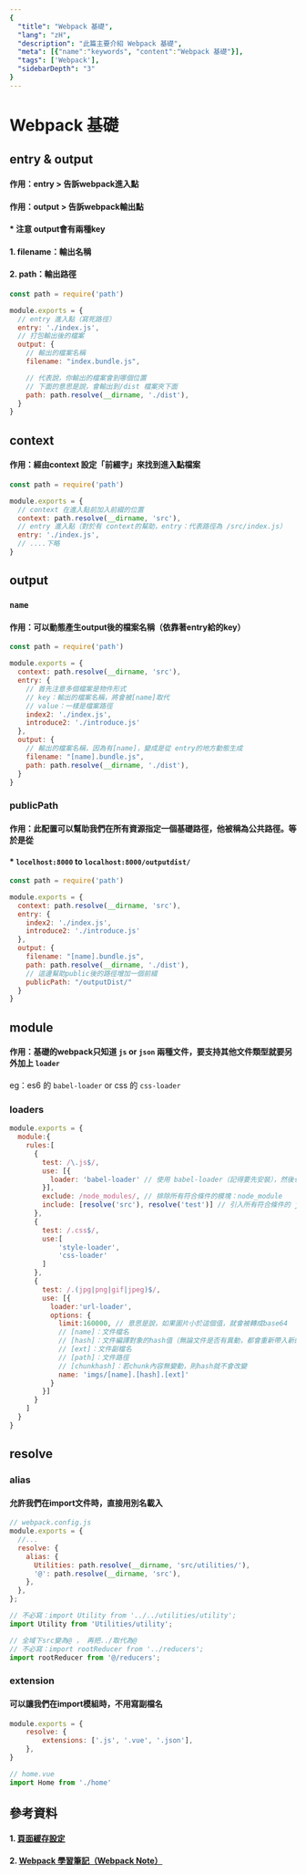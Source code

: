 ```yaml
---
{
  "title": "Webpack 基礎",
  "lang": "zH",
  "description": "此篇主要介紹 Webpack 基礎",
  "meta": [{"name":"keywords", "content":"Webpack 基礎"}],
  "tags": ['Webpack'],
  "sidebarDepth": "3"
}
---
```

# Webpack 基礎

## entry & output
#### 作用：entry > 告訴webpack進入點
#### 作用：output > 告訴webpack輸出點
#### * 注意 output會有兩種key
#### 1. filename：輸出名稱
#### 2. path：輸出路徑
```javascript
const path = require('path')

module.exports = {
  // entry 進入點（寫死路徑）
  entry: './index.js',
  // 打包輸出後的檔案
  output: {
    // 輸出的檔案名稱
    filename: "index.bundle.js",

    // 代表說，你輸出的檔案會到哪個位置
    // 下面的意思是說，會輸出到/dist 檔案夾下面
    path: path.resolve(__dirname, './dist'),
  }
}
```

## context
#### 作用：經由context 設定「前綴字」來找到進入點檔案
```javascript
const path = require('path')

module.exports = {
  // context 在進入點前加入前綴的位置
  context: path.resolve(__dirname, 'src'),
  // entry 進入點（對於有 context的幫助，entry：代表路徑為 /src/index.js）
  entry: './index.js',
  // ....下略
}
```

## output
### `name`
#### 作用：可以動態產生output後的檔案名稱（依靠著entry給的key）
```javascript
const path = require('path')

module.exports = {
  context: path.resolve(__dirname, 'src'),
  entry: {
    // 首先注意多個檔案是物件形式
    // key：輸出的檔案名稱，將會被[name]取代
    // value：一樣是檔案路徑
    index2: './index.js',
    introduce2: './introduce.js'
  },
  output: {
    // 輸出的檔案名稱，因為有[name]，變成是從 entry的地方動態生成
    filename: "[name].bundle.js",
    path: path.resolve(__dirname, './dist'),
  }
}
```

### publicPath
#### 作用：此配置可以幫助我們在所有資源指定一個基礎路徑，他被稱為公共路徑。等於是從<br>
#### * `locelhost:8000` to `localhost:8000/outputdist/`
```javascript
const path = require('path')

module.exports = {
  context: path.resolve(__dirname, 'src'),
  entry: {
    index2: './index.js',
    introduce2: './introduce.js'
  },
  output: {
    filename: "[name].bundle.js",
    path: path.resolve(__dirname, './dist'),
    // 這邊幫助public後的路徑增加一個前綴
    publicPath: "/outputDist/"
  }
}
``` 

## module
#### 作用：基礎的webpack只知道 `js` or `json` 兩種文件，要支持其他文件類型就要另外加上 `loader`
eg：es6 的 `babel-loader` or css 的 `css-loader`
### loaders
```javascript
module.exports = {
  module:{
    rules:[
      {
        test: /\.js$/,
        use: [{
          loader: 'babel-loader' // 使用 babel-loader（記得要先安裝），然後也要先設定.babelrc文件
        }],
        exclude: /node_modules/, // 排除所有符合條件的模塊：node_module
        include: [resolve('src'), resolve('test')] // 引入所有符合條件的 js檔案
      },
      {
        test: /.css$/,
        use:[
            'style-loader',
            'css-loader'
        ]   
      },
      {
        test: /.(jpg|png|gif|jpeg)$/,
        use: [{
          loader:'url-loader',
          options: {
            limit:160000, // 意思是說，如果圖片小於這個值，就會被轉成base64
            // [name]：文件檔名
            // [hash]：文件編譯對象的hash值（無論文件是否有異動，都會重新帶入新的hah值）
            // [ext]：文件副檔名
            // [path]：文件路徑
            // [chunkhash]：若chunk內容無變動，則hash就不會改變
            name: 'imgs/[name].[hash].[ext]' 
          }
        }]
      }
    ]
  }
}
```
## resolve
### alias
#### 允許我們在import文件時，直接用別名載入
```javascript
// webpack.config.js
module.exports = {
  //...
  resolve: {
    alias: {
      Utilities: path.resolve(__dirname, 'src/utilities/'),
      '@': path.resolve(__dirname, 'src'),
    },
  },
};
```
```javascript
// 不必寫：import Utility from '../../utilities/utility';
import Utility from 'Utilities/utility';

// 全域下src變為@ ， 再把../取代為@
// 不必寫：import rootReducer from '../reducers';
import rootReducer from '@/reducers';
```

### extension
#### 可以讓我們在import模組時，不用寫副檔名
```javascript
module.exports = {
    resolve: {
        extensions: ['.js', '.vue', '.json'],
    },
}
```
```javascript
// home.vue
import Home from './home'
```

## 參考資料
#### 1. [頁面緩存設定](https://ithelp.ithome.com.tw/articles/10200454)
#### 2. [Webpack 學習筆記（Webpack Note）](https://pjchender.github.io/2018/05/17/webpack-%E5%AD%B8%E7%BF%92%E7%AD%86%E8%A8%98%EF%BC%88webpack-note%EF%BC%89/)
